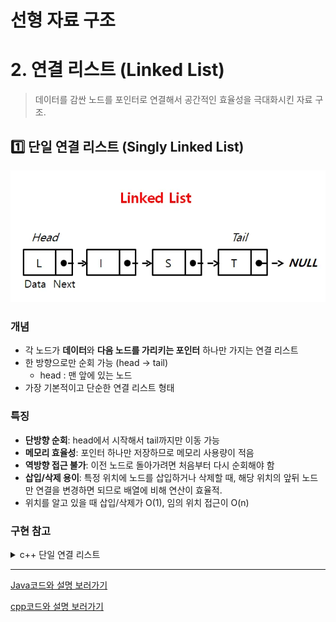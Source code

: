 # 선형 자료 구조

# 2. 연결 리스트 (Linked List)

> 데이터를 감싼 노드를 포인터로 연결해서 공간적인 효율성을 극대화시킨 자료 구조.

## 1️⃣ 단일 연결 리스트 (Singly Linked List)

![단일연결리스트](./images/4.1.2_singly_linked_list.webp)

### 개념

- 각 노드가 **데이터**와 **다음 노드를 가리키는 포인터** 하나만 가지는 연결 리스트
- 한 방향으로만 순회 가능 (head → tail)
    - head : 맨 앞에 있는 노드
- 가장 기본적이고 단순한 연결 리스트 형태

### 특징

- **단방향 순회**: head에서 시작해서 tail까지만 이동 가능
- **메모리 효율성**: 포인터 하나만 저장하므로 메모리 사용량이 적음
- **역방향 접근 불가**: 이전 노드로 돌아가려면 처음부터 다시 순회해야 함
- **삽입/삭제 용이**: 특정 위치에 노드를 삽입하거나 삭제할 때, 해당 위치의 앞뒤 노드만 연결을 변경하면 되므로 배열에 비해 연산이 효율적.
- 위치를 알고 있을 때 삽입/삭제가 O(1), 임의 위치 접근이 O(n)

### 구현 참고
<details>
<summary> c++ 단일 연결 리스트 </summary>
<div markdown="1">

```cpp
#include <iostream>

// Node 구조체 정의: 데이터와 다음 노드를 가리키는 포인터
struct Node {
    int data;       // 노드가 저장하는 값
    Node* next;     // 다음 노드를 가리키는 포인터

    // 생성자: Node를 만들 때 data를 초기화, next는 nullptr로 설정
    Node(int val) : data(val), next(nullptr) {}
};

// LinkedList 클래스 정의
class LinkedList {
private:
    Node* head; // 첫 번째 노드를 가리키는 포인터

public:
    // 생성자: 처음에는 head를 nullptr로 초기화
    LinkedList() : head(nullptr) {}

    // 소멸자: 동적 할당된 모든 노드를 해제
    ~LinkedList() {
        Node* current = head;
        while (current != nullptr) {
            Node* temp = current; // 현재 노드를 temp에 저장
            current = current->next; // 다음 노드로 이동
            delete temp; // 현재 노드 삭제
        }
    }

    // 맨 앞에 노드 삽입
    void insertFront(int val) {
        Node* newNode = new Node(val); // 새 노드 생성
        newNode->next = head; // 새 노드의 next를 현재 head로 연결
        head = newNode; // head를 새 노드로 변경
    }

    // 맨 뒤에 노드 삽입
    void insertBack(int val) {
        Node* newNode = new Node(val); // 새 노드 생성
        if (head == nullptr) { // 리스트가 비어있으면
            head = newNode; // head를 새 노드로 설정
            return;
        }
        Node* current = head; // 리스트의 처음부터 시작
        while (current->next != nullptr) { // 마지막 노드까지 이동
            current = current->next;
        }
        current->next = newNode; // 마지막 노드의 next를 새 노드로 연결
    }

    // 특정 값을 가진 첫 번째 노드 삭제
    void deleteValue(int val) {
        if (head == nullptr) return; // 리스트가 비어있으면 종료

        // head 노드가 삭제할 값이라면
        if (head->data == val) {
            Node* temp = head; // 현재 head를 temp에 저장
            head = head->next; // head를 다음 노드로 이동
            delete temp; // 이전 head 삭제
            return;
        }

        Node* current = head;
        // 삭제할 값을 찾을 때까지 이동 (current->next를 확인해야 하므로)
        while (current->next != nullptr && current->next->data != val) {
            current = current->next;
        }

        // 삭제할 값을 찾았다면
        if (current->next != nullptr) {
            Node* temp = current->next; // 삭제할 노드 저장
            current->next = current->next->next; // 삭제할 노드를 건너뛰어 연결
            delete temp; // 삭제
        }
    }

    // 리스트에서 특정 값이 있는지 조회
    bool search(int val) {
        Node* current = head; // 처음부터 시작
        while (current != nullptr) {
            if (current->data == val) return true; // 찾으면 true
            current = current->next; // 다음 노드로 이동
        }
        return false; // 끝까지 가도 없으면 false
    }

    // head(첫 번째 노드) 값 조회
    int getFront() {
        if (head == nullptr) throw std::runtime_error("List is empty");
        return head->data;
    }

    // tail(마지막 노드) 값 조회
    int getBack() {
        if (head == nullptr) throw std::runtime_error("List is empty");
        Node* current = head;
        while (current->next != nullptr) {
            current = current->next;
        }
        return current->data;
    }

    // 전체 리스트 출력
    void printList() {
        Node* current = head; // 처음부터 시작
        while (current != nullptr) {
            std::cout << current->data << " -> "; // 현재 노드 값 출력
            current = current->next; // 다음 노드로 이동
        }
        std::cout << "NULL" << std::endl; // 리스트 끝 표시
    }
};

// main 함수: 사용 예시
int main() {
    LinkedList list;

    list.insertBack(10); // 10 삽입
    list.insertFront(5); // 5를 맨 앞에 삽입
    list.insertBack(20); // 20 삽입
    list.insertBack(30); // 30 삽입
    list.printList(); // 리스트 출력: 5 -> 10 -> 20 -> 30 -> NULL

    std::cout << "Head: " << list.getFront() << std::endl; // 5
    std::cout << "Tail: " << list.getBack() << std::endl;  // 30

    list.deleteValue(20); // 값이 20인 노드 삭제
    list.printList(); // 5 -> 10 -> 30 -> NULL

    std::cout << "Search 10: " << (list.search(10) ? "Found" : "Not Found") << std::endl; // Found
    std::cout << "Search 100: " << (list.search(100) ? "Found" : "Not Found") << std::endl; // Not Found

    return 0;
}

```

</div>
</details>

---

[Java코드와 설명 보러가기](https://you88.tistory.com/26)

   

[cpp코드와 설명 보러가기](https://huangdi.tistory.com/96)